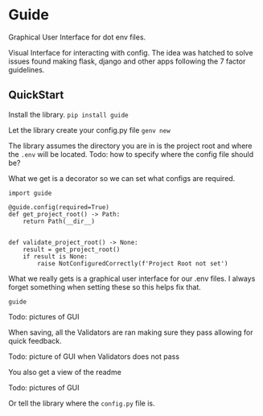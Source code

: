 # Guide
Graphical User Interface for dot env files. 

Visual Interface for interacting with config. The idea was hatched to solve issues found making flask, django and other apps following the 7 factor guidelines. 

## QuickStart

Install the library.
`pip install guide`

Let the library create your config.py file 
`genv new`

The library assumes the directory you are in is the project root and where the `.env` will be located.
Todo: how to specify where the config file should be?

What we get is a decorator so we can set what configs are required. 
``` 
import guide

@guide.config(required=True)
def get_project_root() -> Path:
    return Path(__dir__)


def validate_project_root() -> None:
    result = get_project_root()
    if result is None:
        raise NotConfiguredCorrectly(f'Project Root not set')

```

What we really gets is a graphical user interface for our .env files. I always forget something when setting these so this helps fix that. 

`guide`

Todo: pictures of GUI

When saving, all the Validators are ran making sure they pass allowing for quick feedback. 

Todo: picture of GUI when Validators does not pass

You also get a view of the readme

Todo: pictures of GUI

Or tell the library where the `config.py` file is. 

